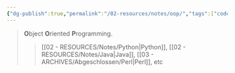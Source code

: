 ```yaml
---
{"dg-publish":true,"permalink":"/02-resources/notes/oop/","tags":["code"],"noteIcon":"","updated":"2024-10-21T13:55:21.000+02:00"}
---
```


> **O**bject **O**riented **P**rogramming.
>> [[02 - RESOURCES/Notes/Python\|Python]], [[02 - RESOURCES/Notes/Java\|Java]], [[03 - ARCHIVES/Abgeschlossen/Perl\|Perl]], etc